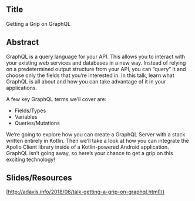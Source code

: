 ## Title
Getting a Grip on GraphQL

## Abstract
GraphQL is a query language for your API. This allows you to interact with your existing web services and databases in a new way. Instead of relying on a predetermined output structure from your API, you can “query” it and choose only the fields that you’re interested in. In this talk, learn what GraphQL is all about and how you can take advantage of it in your applications.

A few key GraphQL terms we’ll cover are:

* Fields/Types
* Variables
* Queries/Mutations

We’re going to explore how you can create a GraphQL Server with a stack written entirely in Kotlin. Then we’ll take a look at how you can integrate the Apollo Client library inside of a Kotlin-powered Android application. GraphQL isn’t going away, so here’s your chance to get a grip on this exciting technology!

## Slides/Resources
[http://adavis.info/2018/06/talk-getting-a-grip-on-graphql.html]()